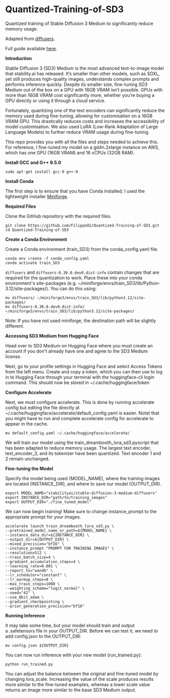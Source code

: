 # Quantized-Training-of-SD3
Quantized training of Stable Diffusion 3 Medium to significantly reduce memory usage.

Adapted from [diffusers](https://github.com/huggingface/diffusers).

Full guide available [here](https://medium.com/@filipposantiano/fine-tuning-stable-diffusion-3-medium-with-16gb-vram-36f4e0d084e7). 

**Introduction**

Stable Diffusion 3 (SD3) Medium is the most advanced text-to-image model that stability.ai has released. It’s smaller than other models, such as SDXL, yet still produces high-quality images, understands complex prompts and performs inference quickly. Despite its smaller size, fine-tuning SD3 Medium out of the box on a GPU with 16GB VRAM isn’t possible. GPUs with more than 16GB VRAM cost significantly more, whether you’re buying a GPU directly or using it through a cloud service.

Fortunately, quantizing one of the text encoders can significantly reduce the memory used during fine-tuning, allowing for customisation on a 16GB VRAM GPU. This drastically reduces costs and increases the accessibility of model customisation. We also used LoRA (Low-Rank Adaptation of Large Language Models) to further reduce VRAM usage during fine-tuning.

This repo provides you with all the files and steps needed to achieve this. For reference, I fine-tuned my model on a gd4n.2xlarge instance on AWS, which has one GPU (16GB VRAM) and 16 vCPUs (32GB RAM).

**Install GCC and G++ 9.5.0**

```
sudo apt-get install gcc-9 g++-9
```

**Install Conda**

The first step is to ensure that you have Conda installed; I used the lightweight installer [Miniforge](https://github.com/conda-forge/miniforge).

**Required Files**

Clone the GitHub repository with the required files.
```
git clone https://github.com/FilippoO2/Quantized-Training-of-SD3.git
cd Quantized-Training-of-SD3
```
**Create a Conda Environment**

Create a Conda environment (train_SD3) from the conda_config.yaml file.

```
conda env create -f conda_config.yaml
conda activate train_SD3
```

`diffusers` and `diffusers-0.30.0.dev0.dist-info` contain changes that are required for the quantization to work. Place these into your conda environment's site-packages (e.g. ~/miniforge/envs/train_SD3/lib/Python-3.12/site-packages/). You can do this using:

```
mv diffusers/ ~/miniforge3/envs/train_SD3/lib/python3.12/site-packages/
mv diffusers-0.30.0.dev0.dist-info/ ~/miniforge3/envs/train_SD3/lib/python3.12/site-packages/
```

Note: If you have not used miniforge, the destination path will be slightly different.

**Accessing SD3 Medium from Hugging Face**

Head over to SD3 Medium on Hugging Face where you must create an account if you don't already have one and agree to the SD3 Medium license.

Next, go to your profile settings in Hugging Face and select Access Tokens from the left menu. Create and copy a token, which you can then use to log in to Hugging Face through your terminal with the huggingface-cli login command. This should now be stored in ~/.cache/huggingface/token

**Configure Accelerate**

Next, we must configure accelerate. This is done by running accelerate config but editing the file directly at ~/.cache/huggingface/accelerate/default_config.yaml is easier. Notet that you might have to run and complete accelerate config for accelerate to appear in the cache.

```
mv default_config.yaml ~/.cache/huggingface/accelerate/
```

We will train our model using the train_dreambooth_lora_sd3.pyscript that has been adapted to reduce memory usage. The largest text encoder, text_encoder_3, and its tokenizer have been quantized. Text encoder 1 and 2 remain unchanged.

**Fine-tuning the Model**

Specify the model being used (MODEL_NAME), where the training images are located (INSTANCE_DIR), and where to save our model (OUTPUT_DIR).

```
export MODEL_NAME="stabilityai/stable-diffusion-3-medium-diffusers"
export INSTANCE_DIR="path/to/training_images"
export OUTPUT_DIR="./fine_tuned_model"
```

We can now begin training! Make sure to change instance_prompt to the appropriate prompt for your images.

```
accelerate launch train_dreambooth_lora_sd3.py \
--pretrained_model_name_or_path=${MODEL_NAME} \
--instance_data_dir=${INSTANCE_DIR} \
--output_dir=${OUTPUT_DIR} \
--mixed_precision="bf16" \
--instance_prompt "PROMPT FOR TRAINING IMAGES" \
--resolution=512 \
--train_batch_size=4 \
--gradient_accumulation_steps=4 \
--learning_rate=0.001 \
--report_to="wandb" \
--lr_scheduler="constant" \
--lr_warmup_steps=0 \
--max_train_steps=1000 \
--weighting_scheme="logit_normal" \
--seed="42" \
--use_8bit_adam \
--gradient_checkpointing \
--prior_generation_precision="bf16"
```

**Running Inference**

It may take some time, but your model should train and output a .safetensors file in your OUTPUT_DIR. Before we can test it, we need to add config.json to the OUTPUT_DIR:

```
mv config.json ${OUTPUT_DIR}
```

You can now run inference with your new model (run_trained.py):

```
python run_trained.py
```

You can adjust the balance between the original and fine-tuned model by changing lora_scale. Increasing the value of the scale produces results more similar to the fine-tuned examples, whereas a lower scale value returns an image more similar to the base SD3 Medium output.
